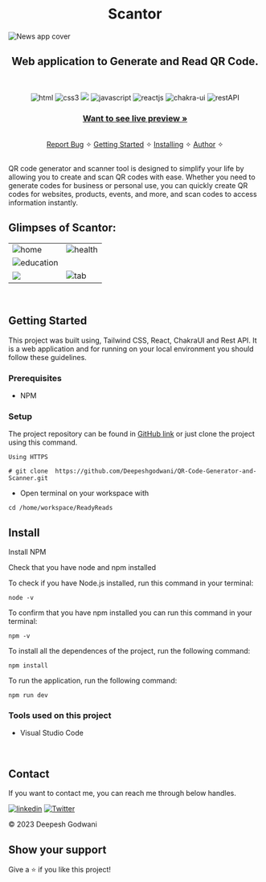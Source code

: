 <h1 align="center">Scantor</h1> 

![News app cover](https://res.cloudinary.com/dynjwlpl3/image/upload/v1676479213/Projects%20readme/newssshome_vawmvf.png)

<h2 align="center">Web application to Generate and Read QR Code.</h2>    

<br />
<p align="center">
    <img src="https://img.shields.io/badge/HTML5-%230077B5.svg?&style=for-the-badge&color=orange&logo=HTML5&logoColor=white" alt="html"/>  
    <img src="https://img.shields.io/badge/CSS3-1572B6?style=for-the-badge&logo=css3&logoColor=white" alt="css3"/> 
    <img src="https://img.shields.io/badge/tailwindcss-%2338B2AC.svg?style=for-the-badge&logo=tailwind-css&logoColor=white"/>  
    <img src="https://img.shields.io/badge/JAVASCRIPT-%230077B5.svg?&style=for-the-badge&color=black&logo=JAVASCRIPT&logoColor=yellow" alt="javascript"/> 
    <img src="https://img.shields.io/badge/React-20232A?style=for-the-badge&logo=react&logoColor=61DAFB" alt="reactjs" />
    <img src="https://img.shields.io/badge/Chakra%20UI-3bc7bd?style=for-the-badge&logo=chakraui&logoColor=white" alt="chakra-ui"/>  
    <img src="https://img.shields.io/badge/Rest_API-02303A?style=for-the-badge&logo=react-router&logoColor=white" alt="restAPI"/>   
</p>
     
  <h3 align="center"><a href="https://readyreads.onrender.com/"><strong>Want to see live preview »</strong></a></h3>
   
    
  <p align="center"> 
    <br />
    <a href="https://github.com/Deepeshgodwani/QR-Code-Generator-and-Scanner/issues">Report Bug</a>    &#10023;
    <a href="#Getting-Started">Getting Started</a> &#10023; <a href="#Install">Installing</a> &#10023;    
    <a href="#Contact">Author</a> &#10023;
  </p>
<br/>
QR code generator and scanner tool is designed to simplify your life by allowing you to create and scan QR codes with ease. Whether you need to generate codes for business or personal use, you can quickly create QR codes for websites, products, events, and more, and scan codes to access information instantly.

<br />

## Glimpses of Scantor:
<table>
  <tr>
    <td><img src="https://res.cloudinary.com/dynjwlpl3/image/upload/v1676478749/Projects%20readme/news1_rr7ojb.png" alt="home" /></td>
    <td><img src="https://res.cloudinary.com/dynjwlpl3/image/upload/v1676478154/Projects%20readme/news2_buakml.png" alt="health" /></td>
  </tr>
  <tr>
    <td><img src="https://res.cloudinary.com/dynjwlpl3/image/upload/v1676478172/Projects%20readme/news3_jxpczm.png" alt="education" /></td>
    <td><img src="https://res.cloudinary.com/dynjwlpl3/image/upload/v1676478173/Projects%20readme/news5_xdlcnl.png" alt="" /></td>
  </tr>
  <tr>
    <td><img src="https://res.cloudinary.com/dynjwlpl3/image/upload/v1676478171/Projects%20readme/new5_yfk1q8.png" /></mobile>
    <td><img src="https://res.cloudinary.com/dynjwlpl3/image/upload/v1676478173/Projects%20readme/news4_qkf63n.png" alt="tab" /></td>
  </tr>
</table>

<br />

## Getting Started

This project was built using, Tailwind CSS, React, ChakraUI and Rest API. It is a web application and for running on your local environment you should follow these guidelines.


### Prerequisites

- NPM 

### Setup


The project repository can be found in [GitHub link](https://github.com/Deepeshgodwani/QR-Code-Generator-and-Scanner) or just clone the project using this command. 


```
Using HTTPS

# git clone  https://github.com/Deepeshgodwani/QR-Code-Generator-and-Scanner.git
```

+ Open terminal on your workspace with

```
cd /home/workspace/ReadyReads
```


## Install

Install NPM

Check that you have node and npm installed

To check if you have Node.js installed, run this command in your terminal:


```
node -v
```

To confirm that you have npm installed you can run this command in your terminal:


```
npm -v
```


To install all the dependences of the project, run the following command:


```
npm install
```


To run the application, run the following command:

```
npm run dev
```


### Tools used on this project

- Visual Studio Code

<br/>


## Contact

If you want to contact me, you can reach me through below handles.

[![linkedin](https://img.shields.io/badge/Deepesh_Godwani-0077B5?style=for-the-badge&logo=linkedin&logoColor=white)](https://linkedin.com/in/deeepesh-godwani-4269531b0)
[![Twitter](https://img.shields.io/badge/Deepesh_Godwani-20232A?style=for-the-badge&logo=Github&logoColor=white)](https://github.com/Deepeshgodwani)

© 2023 Deepesh Godwani



## Show your support

Give a ⭐️ if you like this project!


